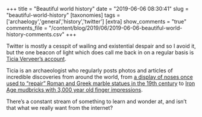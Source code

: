 +++
title = "Beautiful world history"
date = "2019-06-06 08:30:41"
slug = "beautiful-world-history"
[taxonomies]
tags = ['archaelogy','general','history','twitter']
[extra]
show_comments = "true"
comments_file = "/content/blog/2019/06/2019-06-06-beautiful-world-history-comments.csv"
+++

Twitter is mostly a cesspit of wailing and existential despair and so I avoid it, but the one beacon of light which does call me back in on a regular basis is [Ticia Verveer’s account](https://twitter.com/ticiaverveer).

Ticia is an archaeologist who regularly posts photos and articles of incredible discoveries from around the world, from [a display of noses once used to “repair” Roman and Greek marble statues in the 19th century](https://twitter.com/ticiaverveer/status/1133282127120871424) to [Iron Age mudbricks with 3,000 year old finger impressions](https://twitter.com/ticiaverveer/status/1135894793811300353).

There’s a constant stream of something to learn and wonder at, and isn’t that what we really want from the internet?
